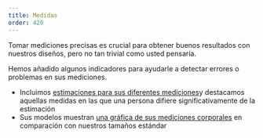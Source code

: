 ```yaml
---
title: Medidas
order: 420
---
```


Tomar mediciones precisas es crucial para obtener buenos resultados con nuestros diseños, pero no tan trivial como usted pensaría.

Hemos añadido algunos indicadores para ayudarle a detectar errores o problemas en sus mediciones.

-   Incluimos [estimaciones para sus diferentes mediciones][1]y destacamos aquellas medidas en las que una persona difiere significativamente de la estimación
-   Sus modelos muestran [una gráfica de sus mediciones corporales][2] en comparación con nuestros tamaños estándar

[1]: /docs/guide/measurements/estimates/

[2]: /docs/guide/measurements/graph/
